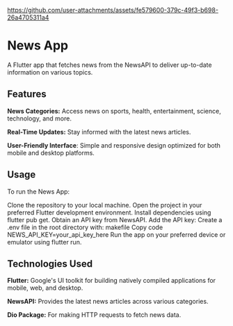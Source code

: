 
https://github.com/user-attachments/assets/fe579600-379c-49f3-b698-26a4705311a4

# News App

A Flutter app that fetches news from the NewsAPI to deliver up-to-date information on various topics.

## Features
**News Categories:** Access news on sports, health, entertainment, science, technology, and more.

**Real-Time Updates:** Stay informed with the latest news articles.

**User-Friendly Interface**: Simple and responsive design optimized for both mobile and desktop platforms.

## Usage
To run the News App:

Clone the repository to your local machine.
Open the project in your preferred Flutter development environment.
Install dependencies using flutter pub get.
Obtain an API key from NewsAPI.
Add the API key:
Create a .env file in the root directory with:
makefile
Copy code
NEWS_API_KEY=your_api_key_here
Run the app on your preferred device or emulator using flutter run.

## Technologies Used
**Flutter:** Google's UI toolkit for building natively compiled applications for mobile, web, and desktop.

**NewsAPI:** Provides the latest news articles across various categories.

**Dio Package:** For making HTTP requests to fetch news data.
